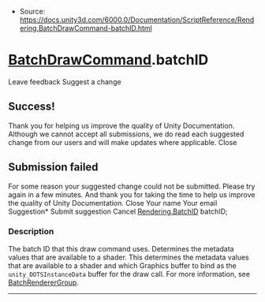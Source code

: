 * Source: https://docs.unity3d.com/6000.0/Documentation/ScriptReference/Rendering.BatchDrawCommand-batchID.html

#  [BatchDrawCommand](https://docs.unity3d.com/6000.0/Documentation/ScriptReference/Rendering.BatchDrawCommand.html).batchID
Leave feedback
Suggest a change
## Success!
Thank you for helping us improve the quality of Unity Documentation. Although we cannot accept all submissions, we do read each suggested change from our users and will make updates where applicable.
Close
## Submission failed
For some reason your suggested change could not be submitted. Please <a>try again</a> in a few minutes. And thank you for taking the time to help us improve the quality of Unity Documentation.
Close
Your name Your email Suggestion* Submit suggestion
Cancel
[Rendering.BatchID](https://docs.unity3d.com/6000.0/Documentation/ScriptReference/Rendering.BatchID.html) batchID; 
### Description
The batch ID that this draw command uses. Determines the metadata values that are available to a shader.
This determines the metadata values that are available to a shader and which Graphics buffer to bind as the `unity_DOTSInstanceData` buffer for the draw call. For more information, see [BatchRendererGroup](https://docs.unity3d.com/6000.0/Documentation/Manual/batch-renderer-group#dots-instancing-shaders.html).
* * *
